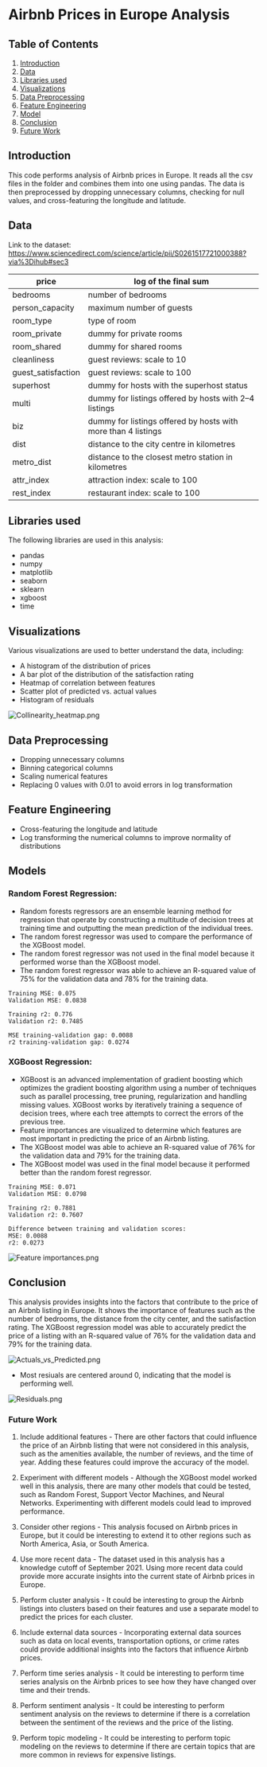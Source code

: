 # Airbnb Prices in Europe Analysis

## Table of Contents
1. [Introduction](#introduction)
2. [Data](#data)
2. [Libraries used](#libraries-used)
3. [Visualizations](#visualizations)
4. [Data Preprocessing](#data-preprocessing)
5. [Feature Engineering](#feature-engineering)
6. [Model](#model)
7. [Conclusion](#conclusion)
8. [Future Work](#future-work)

## Introduction
This code performs analysis of Airbnb prices in Europe. It reads all the csv files in the folder and combines them into one using pandas. The data is then preprocessed by dropping unnecessary columns, checking for null values, and cross-featuring the longitude and latitude.

## Data
Link to the dataset: https://www.sciencedirect.com/science/article/pii/S0261517721000388?via%3Dihub#sec3

|price | log of the final sum |
| --- |----------------------|
|bedrooms |	number of bedrooms |
|person_capacity |	maximum number of guests |
|room_type |	type of room |
|room_private |	dummy for private rooms |
|room_shared |	dummy for shared rooms |
|cleanliness |	guest reviews: scale to 10 |
|guest_satisfaction |	guest reviews: scale to 100 |
|superhost |	dummy for hosts with the superhost status |
|multi |	dummy for listings offered by hosts with 2–4 listings |
|biz |	dummy for listings offered by hosts with more than 4 listings |
|dist |	distance to the city centre in kilometres |
|metro_dist |	distance to the closest metro station in kilometres |
|attr_index |	attraction index: scale to 100 |
|rest_index |	restaurant index: scale to 100 |


## Libraries used
The following libraries are used in this analysis:

* pandas
* numpy
* matplotlib
* seaborn
* sklearn
* xgboost
* time


## Visualizations
Various visualizations are used to better understand the data, including:

* A histogram of the distribution of prices
* A bar plot of the distribution of the satisfaction rating
* Heatmap of correlation between features
* Scatter plot of predicted vs. actual values
* Histogram of residuals

![Collinearity_heatmap.png](img%2FCollinearity_heatmap.png)


## Data Preprocessing
* Dropping unnecessary columns
* Binning categorical columns
* Scaling numerical features
* Replacing 0 values with 0.01 to avoid errors in log transformation


## Feature Engineering
* Cross-featuring the longitude and latitude
* Log transforming the numerical columns to improve normality of distributions

## Models

### Random Forest Regression:
* Random forests regressors are an ensemble learning method for regression that operate by constructing a multitude of decision trees at training time and outputting the mean prediction of the individual trees.
* The random forest regressor was used to compare the performance of the XGBoost model.
* The random forest regressor was not used in the final model because it performed worse than the XGBoost model.
* The random forest regressor was able to achieve an R-squared value of 75% for the validation data and 78% for the training data.

```
Training MSE: 0.075
Validation MSE: 0.0838

Training r2: 0.776
Validation r2: 0.7485

MSE training-validation gap: 0.0088
r2 training-validation gap: 0.0274
```

### XGBoost Regression:
* XGBoost is an advanced implementation of gradient boosting which optimizes the gradient boosting algorithm using a number of techniques such as parallel processing, tree pruning, regularization and handling missing values. XGBoost works by iteratively training a sequence of decision trees, where each tree attempts to correct the errors of the previous tree.
* Feature importances are visualized to determine which features are most important in predicting the price of an Airbnb listing.
* The XGBoost model was able to achieve an R-squared value of 76% for the validation data and 79% for the training data.
* The XGBoost model was used in the final model because it performed better than the random forest regressor.

```
Training MSE: 0.071
Validation MSE: 0.0798

Training r2: 0.7881
Validation r2: 0.7607

Difference between training and validation scores:
MSE: 0.0088
r2: 0.0273
```

![Feature importances.png](img%2FFeature%20importances.png)


## Conclusion
This analysis provides insights into the factors that contribute to the price of an Airbnb listing in Europe. It shows the importance of features such as the number of bedrooms, the distance from the city center, and the satisfaction rating. The XGBoost regression model was able to accurately predict the price of a listing with an R-squared value of 76% for the validation data and 79% for the training data.


![Actuals_vs_Predicted.png](img%2FActuals_vs_Predicted.png)

* Most resiuals are centered around 0, indicating that the model is performing well.

![Residuals.png](img%2FResiduals.png)

### Future Work

1. Include additional features - There are other factors that could influence the price of an Airbnb listing that were not considered in this analysis, such as the amenities available, the number of reviews, and the time of year. Adding these features could improve the accuracy of the model.

2. Experiment with different models - Although the XGBoost model worked well in this analysis, there are many other models that could be tested, such as Random Forest, Support Vector Machines, and Neural Networks. Experimenting with different models could lead to improved performance.

3. Consider other regions - This analysis focused on Airbnb prices in Europe, but it could be interesting to extend it to other regions such as North America, Asia, or South America.

4. Use more recent data - The dataset used in this analysis has a knowledge cutoff of September 2021. Using more recent data could provide more accurate insights into the current state of Airbnb prices in Europe.

5. Perform cluster analysis - It could be interesting to group the Airbnb listings into clusters based on their features and use a separate model to predict the prices for each cluster.

6. Include external data sources - Incorporating external data sources such as data on local events, transportation options, or crime rates could provide additional insights into the factors that influence Airbnb prices.

7. Perform time series analysis - It could be interesting to perform time series analysis on the Airbnb prices to see how they have changed over time and their trends.

8. Perform sentiment analysis - It could be interesting to perform sentiment analysis on the reviews to determine if there is a correlation between the sentiment of the reviews and the price of the listing.

9. Perform topic modeling - It could be interesting to perform topic modeling on the reviews to determine if there are certain topics that are more common in reviews for expensive listings.



